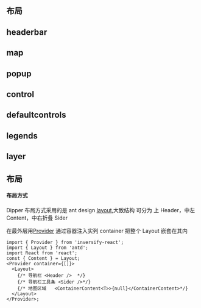## 布局

## headerbar

## map

## popup

## control

## defaultcontrols

## legends

## layer

## 布局

#### 布局方式

Dipper 布局方式采用的是 ant design [layout](https://ant.design/components/layout-cn/),大致结构 可分为 上 Header，中左 Content，中右折叠 Sider

在最外层用[Provider](https://github.com/Kukkimonsuta/inversify-react) 通过容器注入实列 container 把整个 Layout 嵌套在其内

```tsx
import { Provider } from 'inversify-react';
import { Layout } from 'antd';
import React from 'react';
const { Content } = Layout;
<Provider container={[]}>
  <Layout>
    {/* 导航栏 <Header />  */}
    {/* 导航栏工具条 <Sider />*/}
    {/* 地图区域   <ContainerContent<T>>{null}</ContainerContent>*/}
  </Layout>
</Provider>;
```

####
